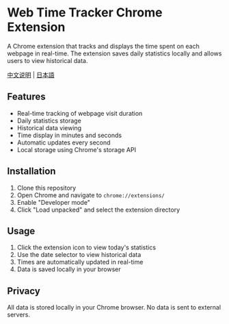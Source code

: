 # Web Time Tracker Chrome Extension

A Chrome extension that tracks and displays the time spent on each webpage in real-time. The extension saves daily statistics locally and allows users to view historical data.

[中文说明](README_cn.md) | [日本語](README_JA.md)

## Features

- Real-time tracking of webpage visit duration
- Daily statistics storage
- Historical data viewing
- Time display in minutes and seconds
- Automatic updates every second
- Local storage using Chrome's storage API

## Installation

1. Clone this repository
2. Open Chrome and navigate to `chrome://extensions/`
3. Enable "Developer mode"
4. Click "Load unpacked" and select the extension directory

## Usage

1. Click the extension icon to view today's statistics
2. Use the date selector to view historical data
3. Times are automatically updated in real-time
4. Data is saved locally in your browser

## Privacy

All data is stored locally in your Chrome browser. No data is sent to external servers. 